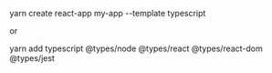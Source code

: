 yarn create react-app my-app --template typescript

or

yarn add typescript @types/node @types/react @types/react-dom @types/jest